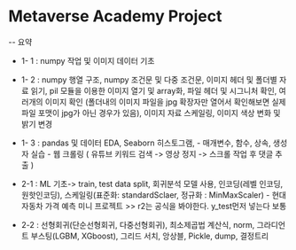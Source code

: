 # Metaverse Academy Project 
-- 요약

- 1- 1 : numpy 작업 및 이미지 데이터 기초

- 1- 2 : numpy 행열 구조, numpy 조건문 및 다중 조건문, 이미지 헤더 및 폴더별 자료 읽기, pil 모듈을 이용한 이미지 열기 및 array화, 파일 헤더 및 시그니처 확인, 
          여러개의 이미지 확인 (폴더내의 이미지 파일을 jpg 확장자만 열어서 확인해보면 실제 파일 포맷이 jpg가 아닌 경우가 있음), 이미지 자료 스케일링, 이미지 색상 변화 및 밝기 변경

- 1- 3  : pandas 및 데이터 EDA, Seaborn 히스토그램,
          - 매개변수, 함수, 상속, 생성자 실습
          - 웹 크롤링 ( 유튜브 키워드 검색 -> 영상 정지 -> 스크롤 작업 후 댓글 추출 )
          
- 2-1  : ML 기초-> train, test data split, 회귀분석 모델 사용, 인코딩(레벨 인코딩, 원핫인코딩), 스케일링(표준화: standardSclaer, 정규화 : MinMaxScaler)
          - 현대자동차 가격 예측 미니 프로젝트  >> r2는 공식을 봐야한다. y_test먼저 넣는다 보통  

- 2-2 : 선형회귀(단순선형회귀, 다중선형회귀), 최소제곱법 계산식, norm, 그라디언트 부스팅(LGBM, XGboost), 그리드 서치, 앙상블, Pickle, dump, 결정트리
